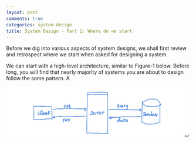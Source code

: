 ```yaml
---
layout: post
comments: true
categories: system-design
title: System Design - Part 2: Where do we start
---
```

Before we dig into various aspects of system designs, we shall first review and retrospect where we start when asked for designing a system. 

We can start with a high-level architecture, similar to Figure-1 below. Before long, you will find that nearly majority of systems you are about to design follow the same pattern. A 

![A Simple System Design to Start](assets/5DE69707-4217-43FB-A7DF-C9ED96E0A99E.jpeg)
<!--stackedit_data:
eyJoaXN0b3J5IjpbLTY3ODI2MDU1NCwtNDQ3NTAwMjEyLC0xMD
g1ODI2MTUsLTEwODU4MjYxNSwtNjg1OTI0NjM3XX0=
-->